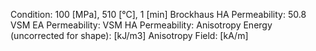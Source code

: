 Condition: 100 [MPa], 510 [°C], 1 [min]
Brockhaus HA Permeability: 50.8
VSM EA Permeability:
VSM HA Permeability:
Anisotropy Energy (uncorrected for shape): [kJ/m3]
Anisotropy Field: [kA/m]
